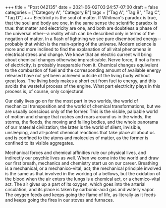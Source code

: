 +++
title = "Post 042135"
date = 2021-06-02T03:24:57-07:00
draft = false
categories = ["Category A", "Category B"]
tags = ["Tag A", "Tag B", "Tag C", "Tag D"]
+++
Electricity is the soul of matter. If Whitman's paradox is true, that the soul and body are one, in the same sense the scientific paradox is true: that matter and electricity are one, and both are doubtless a phase of the universal ether--a reality which can be described only in terms of the negation of matter. In a flash of lightning we see pure disembodied energy--probably that which is the main-spring of the universe. Modern science is more and more inclined to find the explanation of all vital phenomena in electrical stress and change. We know that an electric current will bring about chemical changes otherwise impracticable. Nerve force, if not a form of electricity, is probably inseparable from it. Chemical changes equivalent to the combustion of fuel and the corresponding amount of available energy released have not yet been achieved outside of the living body without great loss. The living body makes a short cut from fuel to energy, and this avoids the wasteful process of the engine. What part electricity plays in this process is, of course, only conjectural.

Our daily lives go on for the most part in two worlds, the world of mechanical transposition and the world of chemical transformations, but we are usually conscious only of the former. This is the visible, palpable world of motion and change that rushes and roars around us in the winds, the storms, the floods, the moving and falling bodies, and the whole panorama of our material civilization; the latter is the world of silent, invisible, unsleeping, and all-potent chemical reactions that take place all about us and is confined to the atoms and molecules of matter, as the former is confined to its visible aggregates.

Mechanical forces and chemical affinities rule our physical lives, and indirectly our psychic lives as well. When we come into the world and draw our first breath, mechanics and chemistry start us on our career. Breathing is a mechanical, or a mechanico-vital, act; the mechanical principle involved is the same as that involved in the working of a bellows, but the oxidation of the blood when the air enters the lungs is a chemical act, or a chemico-vital act. The air gives up a part of its oxygen, which goes into the arterial circulation, and its place is taken by carbonic-acid gas and watery vapor. The oxygen feeds and keeps going the flame of life, as literally as it feeds and keeps going the fires in our stoves and furnaces.
